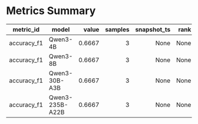 # Metrics Summary

metric_id | model | value | samples | snapshot_ts | rank | votes
---|---|---:|---:|---:|---:|---:
accuracy_f1 | Qwen3-4B | 0.6667 | 3 | None | None | None
accuracy_f1 | Qwen3-8B | 0.6667 | 3 | None | None | None
accuracy_f1 | Qwen3-30B-A3B | 0.6667 | 3 | None | None | None
accuracy_f1 | Qwen3-235B-A22B | 0.6667 | 3 | None | None | None
